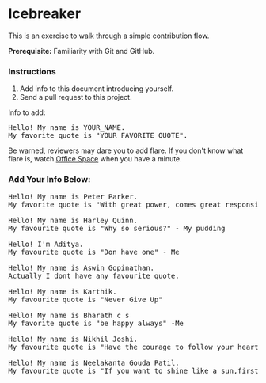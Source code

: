 # Icebreaker

This is an exercise to walk through a simple contribution flow.

**Prerequisite:** Familiarity with Git and GitHub.

### Instructions

1. Add info to this document introducing yourself.
2. Send a pull request to this project.

Info to add:

<pre>
Hello! My name is YOUR_NAME.
My favorite quote is "YOUR_FAVORITE_QUOTE".
</pre>

Be warned, reviewers may dare you to add flare. If you don't know what flare is, watch [Office Space](https://en.wikipedia.org/wiki/Office_Space) when you have a minute.

### Add Your Info Below:

<pre>
Hello! My name is Peter Parker.
My favorite quote is "With great power, comes great responsibility." - Uncle Ben

Hello! My name is Harley Quinn.
My favourite quote is "Why so serious?" - My pudding

Hello! I'm Aditya.
My favourite quote is "Don have one" - Me

Hello! My name is Aswin Gopinathan.
Actually I dont have any favourite quote.

Hello! My name is Karthik.
My favourite quote is "Never Give Up"

Hello! My name is Bharath c s
My favorite quote is "be happy always" -Me

Hello! My name is Nikhil Joshi.
My favourite quote is "Have the courage to follow your heart and intuition. They somehow already know what you truly want to become." - Steve Jobs

Hello! My name is Neelakanta Gouda Patil.
My favourite quote is "If you want to shine like a sun,first burn like a sun."
</pre>